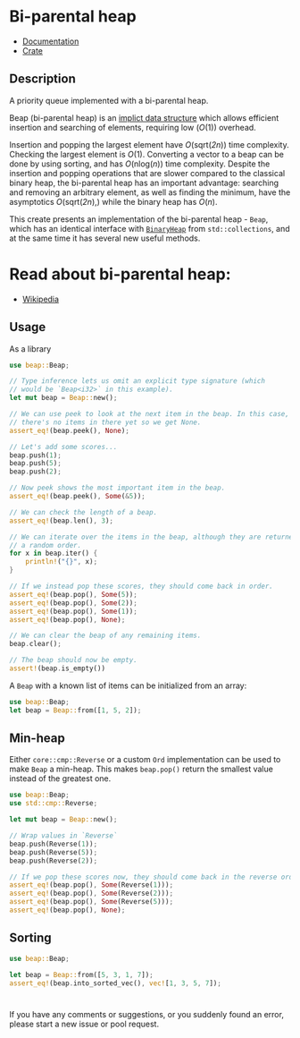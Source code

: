 # Bi-parental heap

* [Documentation](https://docs.rs/beap/)
* [Crate](https://crates.io/crates/beap)

## Description

A priority queue implemented with a bi-parental heap.

Beap (bi-parental heap) is an
[implict data structure](https://en.wikipedia.org/wiki/Implicit_data_structure)
which allows efficient insertion and searching of elements, requiring low (*O*(1)) overhead.

Insertion and popping the largest element have *O*(sqrt(*2n*)) time complexity.
Checking the largest element is *O*(1). Converting a vector to a beap
can be done by using sorting, and has *O*(nlog(*n*)) time complexity.
Despite the insertion and popping operations that are slower compared to the classical binary heap,
the bi-parental heap has an important advantage:
searching and removing an arbitrary element, as well as finding the minimum,
have the asymptotics *O*(sqrt(*2n*),) while the binary heap has *O*(*n*).

This create presents an implementation of the bi-parental heap - `Beap`,
which has an identical interface with [`BinaryHeap`](https://doc.rust-lang.org/stable/std/collections/struct.BinaryHeap.html) from `std::collections`,
and at the same time it has several new useful methods.

# Read about bi-parental heap:
* [Wikipedia](https://en.wikipedia.org/wiki/Beap)

## Usage

As a library

```rust
use beap::Beap;

// Type inference lets us omit an explicit type signature (which
// would be `Beap<i32>` in this example).
let mut beap = Beap::new();

// We can use peek to look at the next item in the beap. In this case,
// there's no items in there yet so we get None.
assert_eq!(beap.peek(), None);

// Let's add some scores...
beap.push(1);
beap.push(5);
beap.push(2);

// Now peek shows the most important item in the beap.
assert_eq!(beap.peek(), Some(&5));

// We can check the length of a beap.
assert_eq!(beap.len(), 3);

// We can iterate over the items in the beap, although they are returned in
// a random order.
for x in beap.iter() {
    println!("{}", x);
}

// If we instead pop these scores, they should come back in order.
assert_eq!(beap.pop(), Some(5));
assert_eq!(beap.pop(), Some(2));
assert_eq!(beap.pop(), Some(1));
assert_eq!(beap.pop(), None);

// We can clear the beap of any remaining items.
beap.clear();

// The beap should now be empty.
assert!(beap.is_empty())
```

A `Beap` with a known list of items can be initialized from an array:

```rust
use beap::Beap;
let beap = Beap::from([1, 5, 2]);
```

## Min-heap

Either `core::cmp::Reverse` or a custom `Ord` implementation can be used to
make `Beap` a min-heap. This makes `beap.pop()` return the smallest
value instead of the greatest one.

```rust
use beap::Beap;
use std::cmp::Reverse;

let mut beap = Beap::new();

// Wrap values in `Reverse`
beap.push(Reverse(1));
beap.push(Reverse(5));
beap.push(Reverse(2));

// If we pop these scores now, they should come back in the reverse order.
assert_eq!(beap.pop(), Some(Reverse(1)));
assert_eq!(beap.pop(), Some(Reverse(2)));
assert_eq!(beap.pop(), Some(Reverse(5)));
assert_eq!(beap.pop(), None);
```

## Sorting

```rust
use beap::Beap;

let beap = Beap::from([5, 3, 1, 7]);
assert_eq!(beap.into_sorted_vec(), vec![1, 3, 5, 7]);
```

#
If you have any comments or suggestions, or you suddenly found an error, please start a new issue or pool request.
